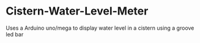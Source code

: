 # Cistern-Water-Level-Meter
Uses a Arduino uno/mega to display water level in a cistern using a groove led bar

